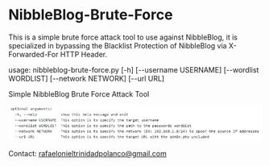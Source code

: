 # NibbleBlog-Brute-Force
This is a simple brute force attack tool to use against NibbleBlog, it is specialized in bypassing the Blacklist Protection of NibbleBlog via X-Forwarded-For HTTP Header.

usage: nibbleblog-brute-force.py [-h] [--username USERNAME] [--wordlist WORDLIST] [--network NETWORK] [--url URL]

Simple NibbleBlog Brute Force Attack Tool

![help](help.png)

Contact:
rafaelonieltrinidadpolanco@gmail.com

